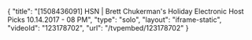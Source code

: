 {
    "title": "[1508436091] HSN | Brett Chukerman's Holiday Electronic Host Picks 10.14.2017 - 08 PM",
    "type": "solo",
    "layout": "iframe-static",
    "videoId": "123178702",
    "url": "\/tvpembed\/123178702"
}